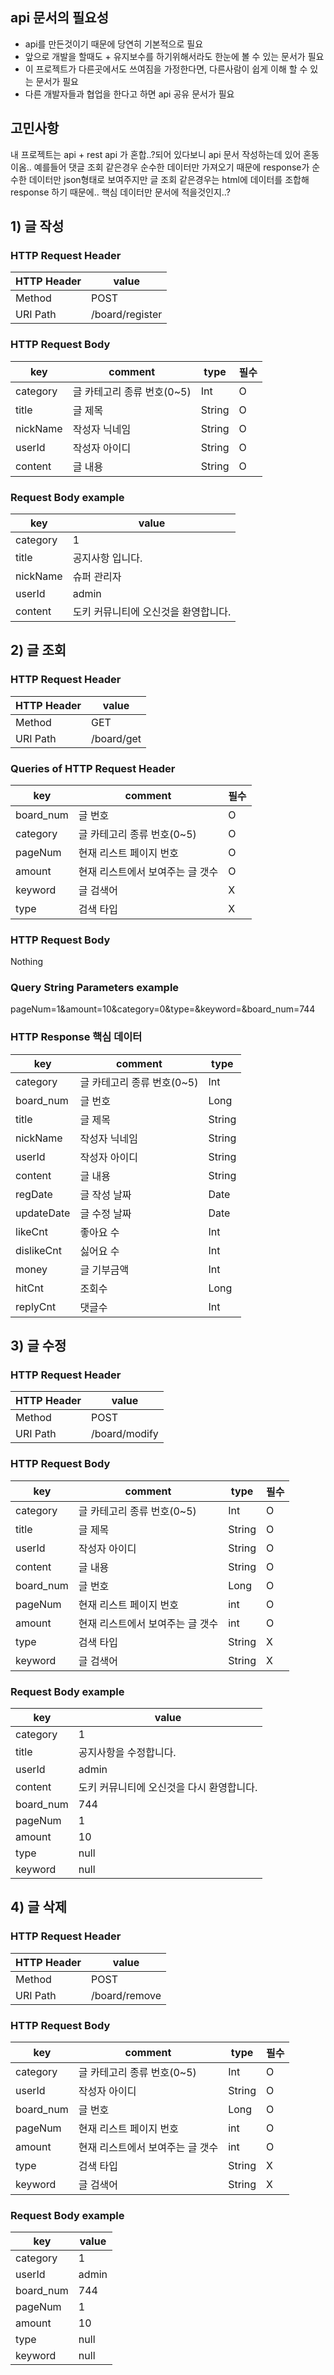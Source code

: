 ## api 문서의 필요성
- api를 만든것이기 때문에 당연히 기본적으로 필요
- 앞으로 개발을 할때도 + 유지보수를 하기위해서라도 한눈에 볼 수 있는 문서가 필요
- 이 프로젝트가 다른곳에서도 쓰여짐을 가정한다면, 다른사람이 쉽게 이해 할 수 있는 문서가 필요
- 다른 개발자들과 협업을 한다고 하면 api 공유 문서가 필요

## 고민사항
내 프로젝트는 api + rest api 가 혼합..?되어 있다보니 api 문서 작성하는데 있어 혼동이옴..
예를들어 댓글 조회 같은경우 순수한 데이터만 가져오기 때문에 response가 순수한 데이터만 json형태로 보여주지만
글 조회 같은경우는 html에 데이터를 조합해 response 하기 때문에.. 핵심 데이터만 문서에 적을것인지..? 


## 1) 글 작성

### HTTP Request Header

HTTP Header| value 
---- | ----
Method | POST
URI Path | /board/register

### HTTP Request Body

key | comment | type | 필수
---- | ---- | ---- | ----
category | 글 카테고리 종류 번호(0~5) | Int | O
title | 글 제목 | String | O
nickName | 작성자 닉네임 | String | O
userId | 작성자 아이디 | String | O
content | 글 내용 | String | O

### Request Body example

key | value 
---- | ----
category | 1   
title | 공지사항 입니다.
nickName | 슈퍼 관리자 
userId | admin 
content | 도키 커뮤니티에 오신것을 환영합니다.

## 2) 글 조회

### HTTP Request Header

HTTP Header| value 
---- | ----
Method | GET
URI Path | /board/get

### Queries of HTTP Request Header

key | comment  | 필수
---- | ---- | ----
board_num | 글 번호 |  O
category | 글 카테고리 종류 번호(0~5) |  O
pageNum | 현재 리스트 페이지 번호 |  O
amount | 현재 리스트에서 보여주는 글 갯수 |  O
keyword | 글 검색어 |  X
type | 검색 타입 |  X

### HTTP Request Body

Nothing

### Query String Parameters example

pageNum=1&amount=10&category=0&type=&keyword=&board_num=744

### HTTP Response 핵심 데이터

key | comment | type 
---- | ---- | ---- 
category | 글 카테고리 종류 번호(0~5) | Int 
board_num | 글 번호 | Long 
title | 글 제목 | String 
nickName | 작성자 닉네임 | String 
userId | 작성자 아이디 | String 
content | 글 내용 | String
regDate | 글 작성 날짜 | Date
updateDate | 글 수정 날짜| Date
likeCnt | 좋아요 수 | Int
dislikeCnt | 싫어요 수 | Int
money | 글 기부금액 | Int
hitCnt | 조회수 | Long
replyCnt | 댓글수 | Int

## 3) 글 수정

### HTTP Request Header

HTTP Header| value 
---- | ----
Method | POST
URI Path | /board/modify

### HTTP Request Body

key | comment | type | 필수
---- | ---- | ---- | ----
category | 글 카테고리 종류 번호(0~5) | Int | O
title | 글 제목 | String | O
userId | 작성자 아이디 | String | O
content | 글 내용 | String | O
board_num | 글 번호 | Long | O
pageNum | 현재 리스트 페이지 번호 | int | O
amount | 현재 리스트에서 보여주는 글 갯수 | int | O
type | 검색 타입 | String | X
keyword | 글 검색어  | String | X

### Request Body example

key | value 
---- | ----
category | 1
title | 공지사항을 수정합니다.
userId | admin
content | 도키 커뮤니티에 오신것을 다시 환영합니다.
board_num | 744
pageNum | 1
amount | 10
type | null
keyword | null

## 4) 글 삭제

### HTTP Request Header

HTTP Header| value 
---- | ----
Method | POST
URI Path | /board/remove

### HTTP Request Body

key | comment | type | 필수
---- | ---- | ---- | ----
category | 글 카테고리 종류 번호(0~5) | Int | O
userId | 작성자 아이디 | String | O
board_num | 글 번호 | Long | O
pageNum | 현재 리스트 페이지 번호 | int | O
amount | 현재 리스트에서 보여주는 글 갯수 | int | O
type | 검색 타입 | String | X
keyword | 글 검색어  | String | X

### Request Body example

key | value 
---- | ----
category | 1
userId | admin
board_num | 744
pageNum | 1
amount | 10
type | null
keyword | null








